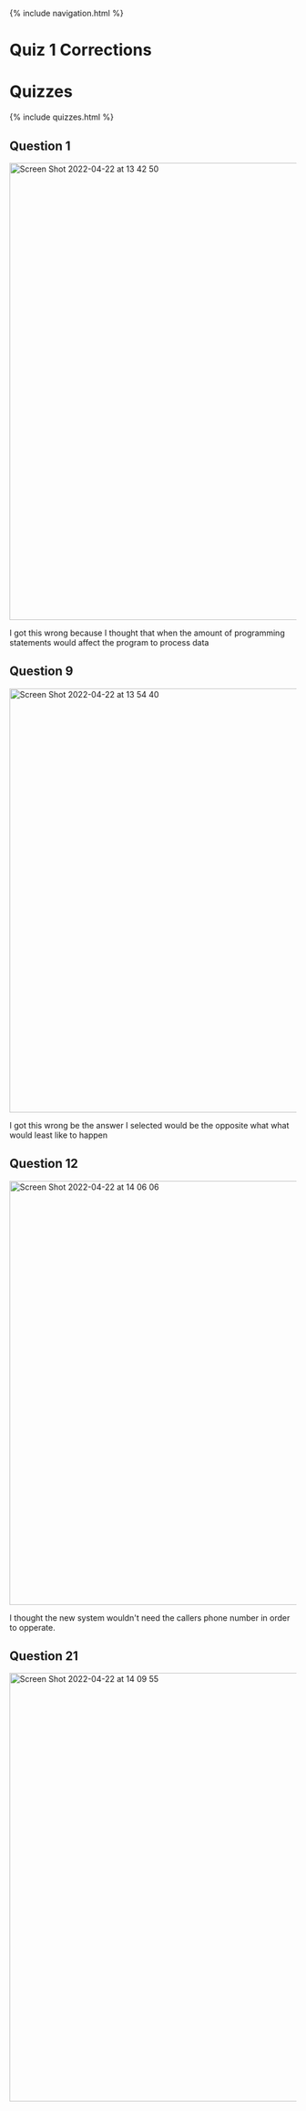 {% include navigation.html %}

# Quiz 1 Corrections

# Quizzes

{% include quizzes.html %}

## Question 1

<img width="801" alt="Screen Shot 2022-04-22 at 13 42 50" src="https://user-images.githubusercontent.com/89234480/164790847-2a9db985-dd7d-47a7-9e21-5e8eadb25611.png">

I got this wrong because I thought that when the amount of programming statements would affect the program to process data

## Question 9

<img width="743" alt="Screen Shot 2022-04-22 at 13 54 40" src="https://user-images.githubusercontent.com/89234480/164792343-6b625872-1963-4019-bb54-d89c5d130425.png">

I got this wrong be the answer I selected would be the opposite what what would least like to happen

## Question 12

<img width="743" alt="Screen Shot 2022-04-22 at 14 06 06" src="https://user-images.githubusercontent.com/89234480/164793587-5ab74f10-7c4c-481f-b089-bd9663622093.png">

I thought the new system wouldn't need the callers phone number in order to opperate.

## Question 21

<img width="751" alt="Screen Shot 2022-04-22 at 14 09 55" src="https://user-images.githubusercontent.com/89234480/164793900-6a31cdcc-861c-4a2e-8e00-5a8da3621e81.png">

